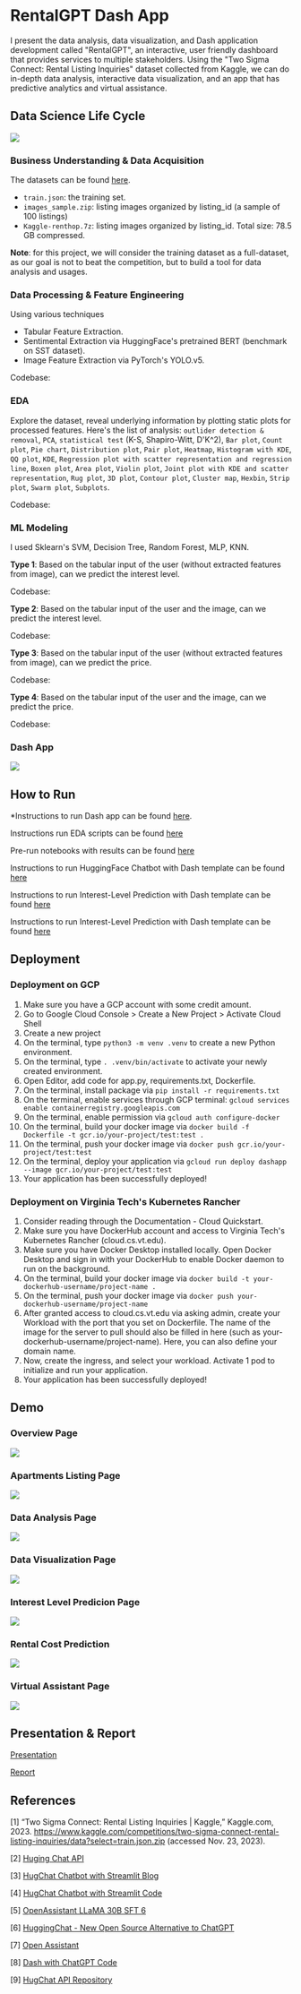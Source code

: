 # RentalGPT Dash App
I present the data analysis, data visualization, and Dash application development called "RentalGPT", an interactive, user friendly dashboard that provides services to multiple stakeholders. Using the "Two Sigma Connect: Rental Listing Inquiries" dataset collected from Kaggle, we can do in-depth data analysis, interactive data visualization, and an app that has predictive analytics and virtual assistance.

## Data Science Life Cycle
![](https://raw.githubusercontent.com/mnguyen0226/rental_gpt_dash/main/dash/assets/photos/data_science_life_cycle.png)

### Business Understanding & Data Acquisition
The datasets can be found [here]((https://www.kaggle.com/competitions/two-sigma-connect-rental-listing-inquiries/data?select=train.json.zip)).
- `train.json`: the training set.
- `images_sample.zip`: listing images organized by listing_id (a sample of 100 listings)
- `Kaggle-renthop.7z`: listing images organized by listing_id. Total size: 78.5 GB compressed.

**Note**: for this project, we will consider the training dataset as a full-dataset, as our goal is not to beat the competition, but to build a tool for data analysis and usages.

### Data Processing & Feature Engineering
Using various techniques
- Tabular Feature Extraction.
- Sentimental Extraction via HuggingFace's pretrained BERT (benchmark on SST dataset).
- Image Feature Extraction via PyTorch's YOLO.v5.

Codebase:

### EDA
Explore the dataset, reveal underlying information by plotting static plots for processed features. Here's the list of analysis: `outlider detection & removal`, `PCA`, `statistical test` (K-S, Shapiro-Witt, D'K^2), `Bar plot`, `Count plot`, `Pie chart`, `Distribution plot`, `Pair plot`, `Heatmap`, `Histogram with KDE`, `QQ plot`, `KDE`, `Regression plot with scatter representation and regression line`, `Boxen plot`, `Area plot`, `Violin plot`, `Joint plot with KDE and scatter representation`, `Rug plot`, `3D plot`, `Contour plot`, `Cluster map`, `Hexbin`, `Strip plot`, `Swarm plot`, `Subplots`.

Codebase:

### ML Modeling
I used Sklearn's SVM, Decision Tree, Random Forest, MLP, KNN.

**Type 1**: Based on the tabular input of the user (without extracted features from image), can we predict the interest level. 

Codebase:

**Type 2**: Based on the tabular input of the user and the image, can we predict the interest level.

Codebase:

**Type 3**: Based on the tabular input of the user (without extracted features from image), can we predict the price. 

Codebase:

**Type 4**: Based on the tabular input of the user and the image, can we predict the price.

Codebase:

### Dash App
![](https://raw.githubusercontent.com/mnguyen0226/rental_gpt_dash/main/dash/assets/photos/rental_gpt_dash_architecture.png)

## How to  Run
*Instructions to run Dash app can be found [here](https://github.com/mnguyen0226/rental_gpt_dash/tree/main/dash).

Instructions run EDA scripts can be found [here]()

Pre-run notebooks with results can be found [here](https://github.com/mnguyen0226/rental_gpt_dash/tree/main/notebooks)

Instructions to run HuggingFace Chatbot with Dash template can be found [here](https://github.com/mnguyen0226/rental_gpt_dash/tree/main/experimentation/dash_llama_chatbot)

Instructions to run Interest-Level Prediction with Dash template can be found [here](https://github.com/mnguyen0226/rental_gpt_dash/tree/main/experimentation/interest_level_prediction_with_images)

Instructions to run Interest-Level Prediction with Dash template can be found [here](https://github.com/mnguyen0226/rental_gpt_dash/tree/main/experimentation/streamlit_llama_chatbot)

## Deployment
### Deployment on GCP
1. Make sure you have a GCP account with some credit amount.
2. Go to Google Cloud Console > Create a New Project > Activate Cloud Shell
3. Create a new project
4. On the terminal, type `python3 -m venv .venv` to create a new Python environment.
5. On the terminal, type `. .venv/bin/activate` to activate your newly created environment.
6. Open Editor, add code for app.py, requirements.txt, Dockerfile.
7. On the terminal, install package via `pip install -r requirements.txt`
8. On the terminal, enable services through GCP terminal: `gcloud services enable
containerregistry.googleapis.com`
9. On the terminal, enable permission via `gcloud auth configure-docker`
10. On the terminal, build your docker image via `docker build -f Dockerfile -t
gcr.io/your-project/test:test .`
11. On the terminal, push your docker image via `docker push gcr.io/your-project/test:test`
12. On the terminal, deploy your application via `gcloud run deploy dashapp --image
gcr.io/your-project/test:test`
13. Your application has been successfully deployed!

### Deployment on Virginia Tech's Kubernetes Rancher
1. Consider reading through the Documentation - Cloud Quickstart.
2. Make sure you have DockerHub account and access to Virginia Tech's Kubernetes
Rancher (cloud.cs.vt.edu).
3. Make sure you have Docker Desktop installed locally. Open Docker Desktop and sign in
with your DockerHub to enable Docker daemon to run on the background.
4. On the terminal, build your docker image via `docker build -t
your-dockerhub-username/project-name .`
5. On the terminal, push your docker image via `docker push
your-dockerhub-username/project-name`
6. After granted access to cloud.cs.vt.edu via asking admin, create your Workload with the
port that you set on Dockerfile. The name of the image for the server to pull should also
be filled in here (such as your-dockerhub-username/project-name). Here, you can also
define your domain name.
7. Now, create the ingress, and select your workload. Activate 1 pod to initialize and run
your application.
8. Your application has been successfully deployed!

## Demo
### Overview Page
![](https://raw.githubusercontent.com/mnguyen0226/rental_gpt_dash/main/dash/assets/photos/overview_page.png)

### Apartments Listing Page
![](https://raw.githubusercontent.com/mnguyen0226/rental_gpt_dash/main/dash/assets/photos/apartments_listing_page.png)

### Data Analysis Page
![](https://raw.githubusercontent.com/mnguyen0226/rental_gpt_dash/main/dash/assets/photos/data_analysis_page.png)

### Data Visualization Page
![](https://raw.githubusercontent.com/mnguyen0226/rental_gpt_dash/main/dash/assets/photos/data_visualization_page.png)

### Interest Level Predicion Page
![](https://raw.githubusercontent.com/mnguyen0226/rental_gpt_dash/main/dash/assets/photos/interest_level_prediction_page.png)

### Rental Cost Prediction
![](https://raw.githubusercontent.com/mnguyen0226/rental_gpt_dash/main/dash/assets/photos/rental_cost_prediction_page.png)

### Virtual Assistant Page
![](https://raw.githubusercontent.com/mnguyen0226/rental_gpt_dash/main/dash/assets/photos/virtual_assistant_page.png)


## Presentation & Report
[Presentation]()

[Report]()

## References
[1] “Two Sigma Connect: Rental Listing Inquiries | Kaggle,” Kaggle.com, 2023. https://www.kaggle.com/competitions/two-sigma-connect-rental-listing-inquiries/data?select=train.json.zip (accessed Nov. 23, 2023).

‌[2] [Huging Chat API](https://github.com/Soulter/hugging-chat-api)

[3] [HugChat Chatbot with Streamlit Blog](https://blog.streamlit.io/how-to-build-an-llm-powered-chatbot-with-streamlit/)

[4] [HugChat Chatbot with Streamlit Code](https://github.com/dataprofessor/hugchat/blob/master/app_v3.py)

[5] [OpenAssistant LLaMA 30B SFT 6](https://huggingface.co/OpenAssistant/oasst-sft-6-llama-30b-xor)

[6] [HuggingChat - New Open Source Alternative to ChatGPT](https://www.youtube.com/watch?v=7QChacb3-00)

[7] [Open Assistant](https://open-assistant.io/)

[8] [Dash with ChatGPT Code](https://github.com/plotly/dash-sample-apps/blob/main/apps/dash-gpt3-chatbot/app.py)

[9] [HugChat API Repository](https://github.com/Soulter/hugging-chat-api/tree/master)